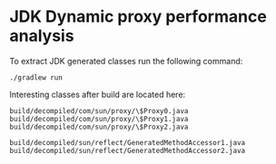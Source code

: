 JDK Dynamic proxy performance analysis
======================================

To extract JDK generated classes run the following command:
```
./gradlew run
```

Interesting classes after build are located here:
```
build/decompiled/com/sun/proxy/\$Proxy0.java
build/decompiled/com/sun/proxy/\$Proxy1.java
build/decompiled/com/sun/proxy/\$Proxy2.java

build/decompiled/sun/reflect/GeneratedMethodAccessor1.java
build/decompiled/sun/reflect/GeneratedMethodAccessor2.java
```
